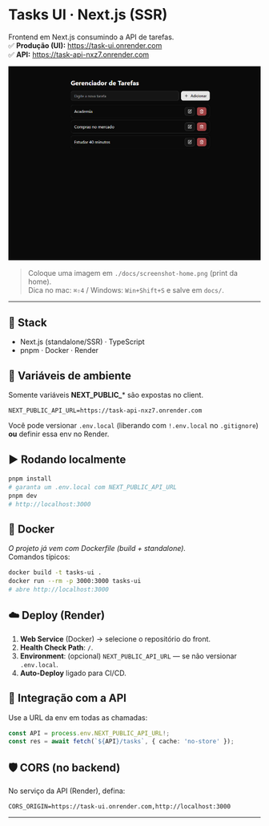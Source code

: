 # Tasks UI · Next.js (SSR)

Frontend em Next.js consumindo a API de tarefas.  
✅ **Produção (UI):** https://task-ui.onrender.com  
✅ **API:** https://task-api-nxz7.onrender.com

[![Screenshot](./docs/screenshot-home.png)](https://task-ui.onrender.com)

> Coloque uma imagem em `./docs/screenshot-home.png` (print da home).  
> Dica no mac: `⌘⇧4` / Windows: `Win+Shift+S` e salve em `docs/`.

---

## 🧱 Stack
- Next.js (standalone/SSR) · TypeScript
- pnpm · Docker · Render

## 🔐 Variáveis de ambiente
Somente variáveis **NEXT_PUBLIC_*** são expostas no client.
```env
NEXT_PUBLIC_API_URL=https://task-api-nxz7.onrender.com
```
Você pode versionar `.env.local` (liberando com `!.env.local` no `.gitignore`) **ou** definir essa env no Render.

## ▶️ Rodando localmente
```bash
pnpm install
# garanta um .env.local com NEXT_PUBLIC_API_URL
pnpm dev
# http://localhost:3000
```

## 🐳 Docker
_O projeto já vem com Dockerfile (build + standalone)._  
Comandos típicos:
```bash
docker build -t tasks-ui .
docker run --rm -p 3000:3000 tasks-ui
# abre http://localhost:3000
```

## ☁️ Deploy (Render)
1. **Web Service** (Docker) → selecione o repositório do front.  
2. **Health Check Path**: `/`.  
3. **Environment**: (opcional) `NEXT_PUBLIC_API_URL` — se não versionar `.env.local`.  
4. **Auto-Deploy** ligado para CI/CD.

## 🔗 Integração com a API
Use a URL da env em todas as chamadas:
```ts
const API = process.env.NEXT_PUBLIC_API_URL!;
const res = await fetch(`${API}/tasks`, { cache: 'no-store' });
```

## 🛡️ CORS (no backend)
No serviço da API (Render), defina:
```env
CORS_ORIGIN=https://task-ui.onrender.com,http://localhost:3000
```

---
